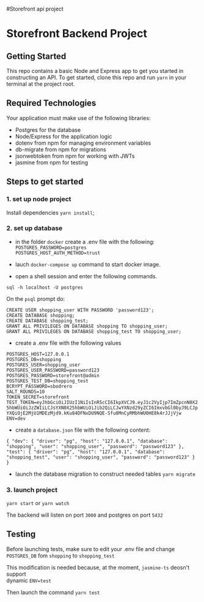 #Storefront api project
# Storefront Backend Project

## Getting Started

This repo contains a basic Node and Express app to get you started in constructing an API. To get started, clone this repo and run `yarn` in your terminal at the project root.

## Required Technologies
Your application must make use of the following libraries:
- Postgres for the database
- Node/Express for the application logic
- dotenv from npm for managing environment variables
- db-migrate from npm for migrations
- jsonwebtoken from npm for working with JWTs
- jasmine from npm for testing

## Steps to get started

### 1. set up node project

Install dependencies `yarn install`;

### 2. set up database

- in the folder `docker` create a .env file with the following:  
  `POSTGRES_PASSWORD=postgres`  
  `POSTGRES_HOST_AUTH_METHOD=trust` 
  

- lauch `docker-compose up` command to start docker image.
- open a shell session and enter the following commands.

`sql -h localhost -U postgres`

On the `psql` prompt do:

`CREATE USER shopping_user WITH PASSWORD 'password123';`  
`CREATE DATABASE shopping;`  
`CREATE DATABASE shopping_test;`  
`GRANT ALL PRIVILEGES ON DATABASE shopping TO shopping_user;`  
`GRANT ALL PRIVILEGES ON DATABASE shopping_test TO shopping_user;`

- create a .env file with the following values

`POSTGRES_HOST=127.0.0.1`  
`POSTGRES_DB=shopping`  
`POSTGRES_USER=shopping_user`  
`POSTGRES_USER_PASSWORD=password123`  
`POSTGRES_PASSWORD=storefront@admin`  
`POSTGRES_TEST_DB=shopping_test`  
`BCRYPT_PASSWORD=sbodrero`    
`SALT_ROUNDS=10`  
`TOKEN_SECRET=storefront` 
`TEST_TOKEN=eyJhbGciOiJIUzI1NiIsInR5cCI6IkpXVCJ9.eyJ1c2VyIjp7ImZpcnN0X25hbWUiOiJzZWIiLCJsYXN0X25hbWUiOiJib2QiLCJwYXNzd29yZCI6ImxvbGl0byJ9LCJpYXQiOjE2MjU1MDEzMjd9.kKu84DFNxDU9NQE-Sfu8MnCyRMbhWU0HE8k4rJJjVjw`  
`ENV=dev`

- create a `database.json` file with the following content:

`{
"dev": {
"driver": "pg",
"host": "127.0.0.1",
"database": "shopping",
"user": "shopping_user",
"password": "password123"
},
"test": {
"driver": "pg",
"host": "127.0.0.1",
"database": "shopping_test",
"user": "shopping_user",
"password": "password123"
}
}`

- launch the database migration to construct needed tables `yarn migrate`


### 3. launch project

`yarn start` or `yarn watch`

The backend will listen on port `3000` and postgres on port `5432`

## Testing

Before launching tests, make sure to edit your .env file and change  
`POSTGRES_DB` fom `shopping` to `shopping_test` 

This modification is needed because, at the moment, `jasmine-ts` deosn't support  
dynamic `ENV=test` 

Then launch the command `yarn test`

